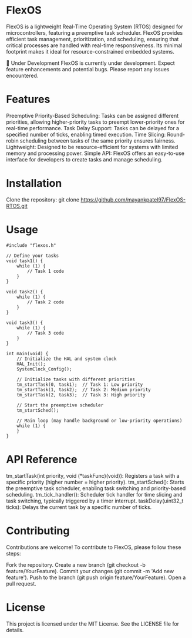 # FlexOS
FlexOS is a lightweight Real-Time Operating System (RTOS) designed for microcontrollers, featuring a preemptive task scheduler. FlexOS provides efficient task management, prioritization, and scheduling, ensuring that critical processes are handled with real-time responsiveness. Its minimal footprint makes it ideal for resource-constrained embedded systems.

🚧 Under Development
FlexOS is currently under development. Expect feature enhancements and potential bugs. Please report any issues encountered.

# Features
Preemptive Priority-Based Scheduling: Tasks can be assigned different priorities, allowing higher-priority tasks to preempt lower-priority ones for real-time performance.
Task Delay Support: Tasks can be delayed for a specified number of ticks, enabling timed execution.
Time Slicing: Round-robin scheduling between tasks of the same priority ensures fairness.
Lightweight: Designed to be resource-efficient for systems with limited memory and processing power.
Simple API: FlexOS offers an easy-to-use interface for developers to create tasks and manage scheduling.
# Installation
Clone the repository:
    git clone https://github.com/mayankpatel97/FlexOS-RTOS.git
# Usage
    #include "flexos.h"

    // Define your tasks
    void task1() {
        while (1) {
            // Task 1 code
        }
    }

    void task2() {
        while (1) {
            // Task 2 code
        }
    }

    void task3() {
        while (1) {
            // Task 3 code
        }
    }

    int main(void) {
        // Initialize the HAL and system clock
        HAL_Init();
        SystemClock_Config();

        // Initialize tasks with different priorities
        tm_startTask(0, task1);  // Task 1: Low priority
        tm_startTask(1, task2);  // Task 2: Medium priority
        tm_startTask(2, task3);  // Task 3: High priority

        // Start the preemptive scheduler
        tm_startSched();

        // Main loop (may handle background or low-priority operations)
        while (1) {
        }
    }

# API Reference
tm_startTask(int priority, void (*taskFunc)(void)): Registers a task with a specific priority (higher number = higher priority).
tm_startSched(): Starts the preemptive task scheduler, enabling task switching and priority-based scheduling.
tm_tick_handler(): Scheduler tick handler for time slicing and task switching, typically triggered by a timer interrupt.
taskDelay(uint32_t ticks): Delays the current task by a specific number of ticks.

# Contributing
Contributions are welcome! To contribute to FlexOS, please follow these steps:

Fork the repository.
Create a new branch (git checkout -b feature/YourFeature).
Commit your changes (git commit -m 'Add new feature').
Push to the branch (git push origin feature/YourFeature).
Open a pull request.

# License
This project is licensed under the MIT License. See the LICENSE file for details.
